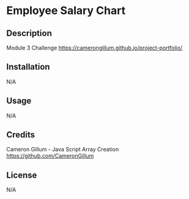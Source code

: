 # Employee Salary Chart

## Description

Module 3 Challenge
https://camerongillum.github.io/project-portfolio/

## Installation

N/A

## Usage

N/A

## Credits
Cameron Gillum - Java Script Array Creation
https://github.com/CameronGillum

## License

N/A